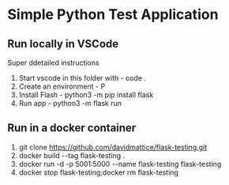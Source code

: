 # Simple Python Test Application

## Run locally in VSCode

Super ddetailed instructions
1. Start vscode in this folder with - code .
2. Create an environment - <ctrl><shift>P
3. Install Flash - python3 -m pip install flask
4. Run app - python3 -m flask run

## Run in a docker container

1. git clone https://github.com/davidmattice/flask-testing.git
2. docker build --tag flask-testing .
3. docker run -d -p 5001:5000 --name flask-testing flask-testing
4. docker stop flask-testing;docker rm flask-testing
